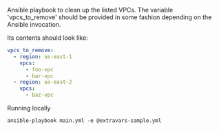 Ansible playbook to clean up the listed VPCs. The variable 'vpcs_to_remove' should be provided
in some fashion depending on the Ansible invocation.

Its contents should look like:

```yaml
vpcs_to_remove:
  - region: us-east-1
    vpcs:
      - foo-vpc
      - bar-vpc
  - region: us-east-2
    vpcs:
      - baz-vpc
```

Running locally 
```shell
ansible-playbook main.yml -e @extravars-sample.yml
```
